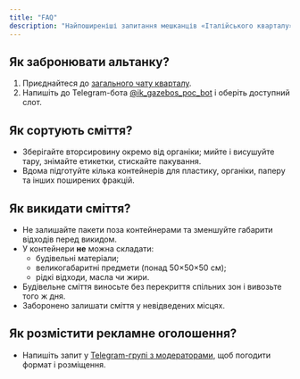 ```yaml
---
title: "FAQ"
description: "Найпоширеніші запитання мешканців «Італійського кварталу»."
---
```


## Як забронювати альтанку?
1. Приєднайтеся до [загального чату кварталу](https://t.me/+gY8RgYVGUwlkNTBi).
2. Напишіть до Telegram-бота [@ik_gazebos_poc_bot](https://t.me/ik_gazebos_poc_bot) і оберіть доступний слот.

## Як сортують сміття?
- Зберігайте вторсировину окремо від органіки; мийте і висушуйте тару, знімайте етикетки, стискайте пакування.
- Вдома підготуйте кілька контейнерів для пластику, органіки, паперу та інших поширених фракцій.

## Як викидати сміття?
- Не залишайте пакети поза контейнерами та зменшуйте габарити відходів перед викидом.
- У контейнери **не** можна складати:
  - будівельні матеріали;
  - великогабаритні предмети (понад 50×50×50 см);
  - рідкі відходи, масла чи жири.
- Будівельне сміття виносьте без перекриття спільних зон і вивозьте того ж дня.
- Заборонено залишати сміття у невідведених місцях.

## Як розмістити рекламне оголошення?
- Напишіть запит у [Telegram-групі з модераторами](https://t.me/+G15b066Q8VtmZTAy), щоб погодити формат і розміщення.
